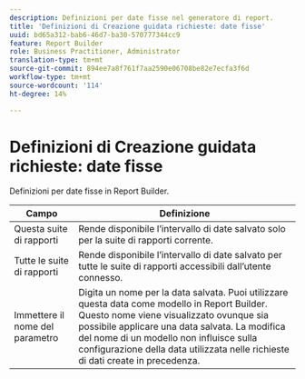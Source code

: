 ```yaml
---
description: Definizioni per date fisse nel generatore di report.
title: 'Definizioni di Creazione guidata richieste: date fisse'
uuid: bd65a312-bab6-46d7-ba30-570777344cc9
feature: Report Builder
role: Business Practitioner, Administrator
translation-type: tm+mt
source-git-commit: 894ee7a8f761f7aa2590e06708be82e7ecfa3f6d
workflow-type: tm+mt
source-wordcount: '114'
ht-degree: 14%

---
```



# Definizioni di Creazione guidata richieste: date fisse

Definizioni per date fisse in Report Builder.

| Campo | Definizione |
|--- |--- |
| Questa suite di rapporti | Rende disponibile l’intervallo di date salvato solo per la suite di rapporti corrente. |
| Tutte le suite di rapporti | Rende disponibile l’intervallo di date salvato per tutte le suite di rapporti accessibili dall’utente connesso. |
| Immettere il nome del parametro | Digita un nome per la data salvata. Puoi utilizzare questa data come modello in Report Builder. Questo nome viene visualizzato ovunque sia possibile applicare una data salvata. La modifica del nome di un modello non influisce sulla configurazione della data utilizzata nelle richieste di dati create in precedenza. |
